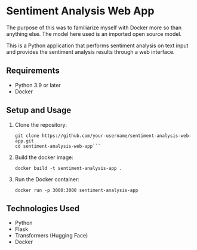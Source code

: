 # Sentiment Analysis Web App

The purpose of this was to familiarize myself with Docker more so than anything else. The model here used is an imported open source model.

This is a Python application that performs sentiment analysis on text input and provides the sentiment analysis results through a web interface.

## Requirements

- Python 3.9 or later
- Docker

## Setup and Usage

1. Clone the repository:

   ```shell
   git clone https://github.com/your-username/sentiment-analysis-web-app.git
   cd sentiment-analysis-web-app```

2. Build the docker image:
   
   ```docker build -t sentiment-analysis-app .```
  
4. Run the Docker container:
   
   ```docker run -p 3000:3000 sentiment-analysis-app```


## Technologies Used

- Python
- Flask
- Transformers (Hugging Face)
- Docker


